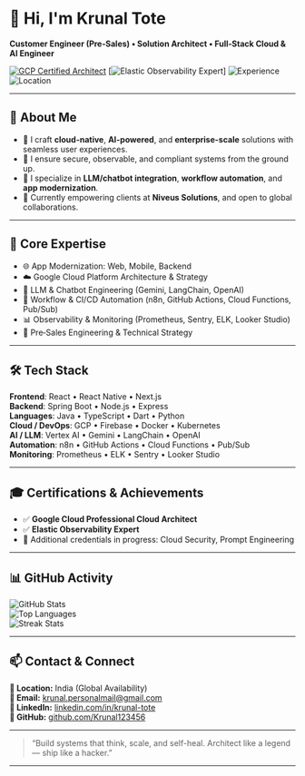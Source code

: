 # 👋 Hi, I'm Krunal Tote  

**Customer Engineer (Pre‑Sales) • Solution Architect • Full‑Stack Cloud & AI Engineer**

[![GCP Certified Architect](https://img.shields.io/badge/GCP_Professional_Architect-blue?logo=googlecloud)](https://www.credly.com/)
[![Elastic Observability Expert](https://img.shields.io/badge/Elastic_Observability-green?logo=elastic)]
![Experience](https://img.shields.io/badge/Experience-6%2B_years-purple)
![Location](https://img.shields.io/badge/Location-India-orange)

---

## 🌌 About Me

- 🎯 I craft **cloud-native**, **AI-powered**, and **enterprise-scale** solutions with seamless user experiences.  
- 🔐 I ensure secure, observable, and compliant systems from the ground up.  
- 🤖 I specialize in **LLM/chatbot integration**, **workflow automation**, and **app modernization**.  
- 💼 Currently empowering clients at **Niveus Solutions**, and open to global collaborations.

---

## 🧭 Core Expertise

- 🌐 App Modernization: Web, Mobile, Backend  
- ☁️ Google Cloud Platform Architecture & Strategy  
- 🤖 LLM & Chatbot Engineering (Gemini, LangChain, OpenAI)  
- 🔄 Workflow & CI/CD Automation (n8n, GitHub Actions, Cloud Functions, Pub/Sub)  
- 📊 Observability & Monitoring (Prometheus, Sentry, ELK, Looker Studio)  
- 🧷 Pre‑Sales Engineering & Technical Strategy  

---

## 🛠 Tech Stack

**Frontend**: React • React Native • Next.js  
**Backend**: Spring Boot • Node.js • Express  
**Languages**: Java • TypeScript • Dart • Python  
**Cloud / DevOps**: GCP • Firebase • Docker • Kubernetes  
**AI / LLM**: Vertex AI • Gemini • LangChain • OpenAI  
**Automation**: n8n • GitHub Actions • Cloud Functions • Pub/Sub  
**Monitoring**: Prometheus • ELK • Sentry • Looker Studio  

---

## 🎓 Certifications & Achievements

- ✅ **Google Cloud Professional Cloud Architect**  
- ✅ **Elastic Observability Expert**  
- 🏅 Additional credentials in progress: Cloud Security, Prompt Engineering  

---

## 📊 GitHub Activity

![GitHub Stats](https://github-readme-stats.vercel.app/api?username=Krunal123456&show_icons=true&theme=dark&count_private=true)  
![Top Languages](https://github-readme-stats.vercel.app/api/top-langs/?username=Krunal123456&layout=compact&theme=dark)  
![Streak Stats](https://github-readme-streak-stats.herokuapp.com/?user=Krunal123456&theme=dark)

---

## 📫 Contact & Connect

**📍 Location:** India (Global Availability)  
**📧 Email:** [krunal.personalmail@gmail.com](mailto:krunal.personalmail@gmail.com)  
**🔗 LinkedIn:** [linkedin.com/in/krunal-tote](https://www.linkedin.com/in/krunal-tote)  
**🐙 GitHub:** [github.com/Krunal123456](https://github.com/Krunal123456)

---

> “Build systems that think, scale, and self-heal. Architect like a legend — ship like a hacker.”

---

<!---
Krunal123456/Krunal123456 is a ✨ special ✨ repository because its README appears on your GitHub profile.
-->

